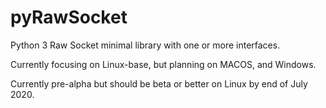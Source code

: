 # pyRawSocket
Python 3 Raw Socket minimal library with one or more interfaces.

Currently focusing on Linux-base, but planning on MACOS, and Windows.

Currently pre-alpha but should be beta or better on Linux by end of July 2020.
